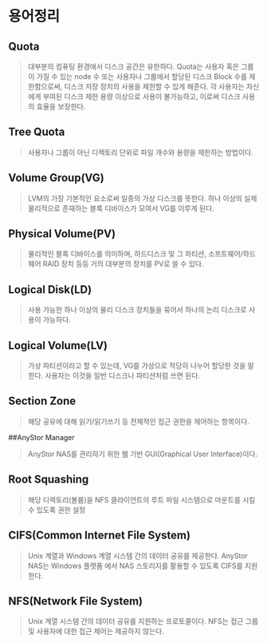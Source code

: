 # 용어정리

## Quota

> 대부분의 컴퓨팅 환경에서 디스크 공간은 유한하다. Quota는 사용자 혹은 그룹이 가질 수 있는 node 수 또는 사용자나 그룹에서 할당된 디스크 Block 수를 제한함으로써, 디스크 저장 장치의 사용을 제한할 수 있게 해준다. 
> 각 사용자는 자신에게 부여된 디스크 제한 용량 이상으로 사용이 불가능하고, 이로써 디스크 사용의 효율을 보장한다.

## Tree Quota

> 사용자나 그룹이 아닌 디렉토리 단위로 파일 개수와 용량을 제한하는 방법이다.

## Volume Group(VG)
> LVM의 가장 기본적인 요소로써 일종의 가상 디스크를 뜻한다. 하나 이상의 실제 물리적으로 존재하는 블록 디바이스가 모여서 VG를 이루게 된다.

## Physical Volume(PV)

> 물리적인 블록 디바이스를 의미하며, 하드디스크 및 그 파티션, 소프트웨어/하드웨어 RAID 장치 등등 거의 대부분의 장치를 PV로 쓸 수 있다.

## Logical Disk(LD)

> 사용 가능한 하나 이상의 물리 디스크 장치들을 묶어서 하나의 논리 디스크로 사용이 가능하다.

## Logical Volume(LV)

> 가상 파티션이라고 할 수 있는데, VG를 가상으로 적당히 나누어 할당한 것을 말한다. 사용자는 이것을 일반 디스크나 파티션처럼 쓰면 된다.

## Section Zone

>해당 공유에 대해 읽기/읽기쓰기 등 전체적인 접근 권한을 제어하는 항목이다.

##AnyStor Manager

>AnyStor NAS를 관리하기 위한 웹 기반 GUI(Graphical User Interface)이다.

## Root Squashing

> 해당 디렉토리(볼륨)을 NFS 클라이언트의 루트 파일 시스템으로 마운트를 시킬 수 있도록 권한 설정

## CIFS(Common Internet File System)

> Unix 계열과 Windows 계열 시스템 간의 데이터 공유를 제공한다. AnyStor NAS는 Windows 플랫폼
에서 NAS 스토리지를 활용할 수 있도록 CIFS를 지원한다.

## NFS(Network File System)

> Unix 계열 시스템 간의 데이터 공유를 지원하는 프로토콜이다. NFS는 접근 그룹 및 사용자에 대한
접근 제어는 제공하지 않는다.

<br>